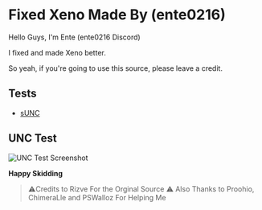 # Fixed Xeno Made By (ente0216)

Hello Guys, I'm Ente (ente0216 Discord)

I fixed and made Xeno better.

So yeah, if you're going to use this source, please leave a credit.

## Tests
- [sUNC](https://sunc.rubis.app/?scrap=TOa3NsqqkbLuSaNG&key=hgLkcXzASNtCH40vOMkaEZIPMakSoTo9)

## UNC Test
![UNC Test Screenshot](https://media.discordapp.net/attachments/1392913504465321994/1408653542365069392/image.png?ex=68aa8658&is=68a934d8&hm=87e819df180d218e311357278af7ffff2c46eb4796a9a02089ded9ee3e8c64df&=&width=1845&height=418)

**Happy Skidding**

> ⚠️Credits to Rizve For the Orginal Source
> ⚠️ Also Thanks to Proohio, ChimeraLle and PSWalloz For Helping Me
